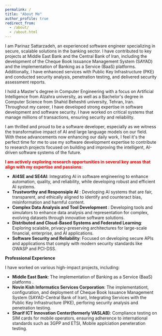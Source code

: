 ```yaml
---
permalink: /
title: "About Me"
author_profile: true
redirect_from: 
  - /about/
  - /about.html
---
```



I am Parinaz Sattarzadeh, an experienced software engineer specializing in secure, scalable solutions in the banking sector. I have contributed to key projects at Middle East Bank and the Central Bank of Iran, including the development of the Cheque Book Issuance Management System (SAYAD) and the implementation of Banking as a Service (BaaS) platforms. Additionally, I have enhanced services with Public Key Infrastructure (PKE) and conducted security analysis, penetration testing, and delivered security assessment reports.

I hold a Master's degree in Computer Engineering with a focus on Artificial Intelligence from Alzahra university, as well as a Bachelor's degree in Computer Science from Shahid Beheshti university, Tehran, Iran. Throughout my career, I have developed strong expertise in software development and software security. I have worked on critical systems that manage millions of transactions, ensuring security and reliability.

I am thrilled and proud to be a software developer, especially as we witness the transformative impact of AI and large language models on our field. With these advancements now enhancing our daily work, I feel it's the perfect time for me to use my software development expertise to contribute to research projects focused on building and improving the intelligent, AI-driven software systems of the future.



<span style="color:red; font-weight:bold;">I am actively exploring research opportunities in several key areas that align with my expertise and passions:</span>

- **AI4SE and SE4AI**: Integrating AI in software engineering to enhance automation, quality, and reliability, while developing robust and efficient AI systems.
- **Trustworthy and Responsiple AI** : Developing AI systems that are fair, transparent, and ethically aligned to identify and counteract bias, misinformation and harmful content.
- **Complex Data Analysis and Tool Development** : Developing tools and simulators to enhance data analysis and representation for complex, evolving datasets through innovative software solutions.
- **Distributed and Cloud-Based Systems and Federated Learning**: Exploring scalable, privacy-preserving architectures for large-scale financial, enterprise, and AI applications.
- **Software Security and Reliability**: Focused on developing secure APIs and applications that comply with modern security standards like OWASP and PCI-DSS.

**Professional Experience**

I have worked on various high-impact projects, including:

- **Middle East Bank**: The implementation of Banking as a Service (BaaS) platforms .
- **Novin Kish Informatics Services Corporation**: The implementationt, configuration, and deployment  of Cheque Book Issuance Management System (SAYAD-Central Bank of Iran), Integrating Services  with the Public Key Infrastructure (PKE), 
perforing security analysis and penetration testing.
- **Sharif ICT Innovation Center(formerly VASLAB)**:  Compliance testing on SIM cards for mobile operators, ensuring adherence to international standards such as 3GPP and ETSI, Mobile applciation peneteration testing.


